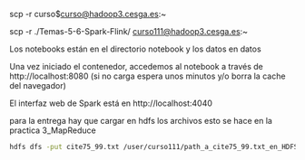 scp -r  curso$curso@hadoop3.cesga.es:~

scp -r ./Temas-5-6-Spark-Flink/ curso111@hadoop3.cesga.es:~

Los notebooks están en el directorio notebook y los datos en datos

Una vez iniciado el contenedor, accedemos al notebook a través de http://localhost:8080 (si no carga espera unos minutos y/o borra la cache del navegador)

El interfaz web de Spark está en http://localhost:4040

para la entrega hay que cargar en hdfs los archivos  esto se hace en la practica 3_MapReduce

```bash
hdfs dfs -put cite75_99.txt /user/curso111/path_a_cite75_99.txt_en_HDFS
```